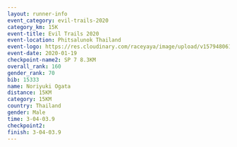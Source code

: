 ```yaml
--- 
layout: runner-info 
event_category: evil-trails-2020 
category_km: 15K 
event-title: Evil Trails 2020 
event-location: Phitsalunok Thailand 
event-logo: https://res.cloudinary.com/raceyaya/image/upload/v1579480618/logo/evil-trails_wm80bv.jpg 
event-date: 2020-01-19 
checkpoint-name2: SP 7 8.3KM 
overall_rank: 160
gender_rank: 70
bib: 15333
name: Noriyuki Ogata
distance: 15KM
category: 15KM
country: Thailand
gender: Male
time: 3-04-03.9
checkpoint2: 
finish: 3-04-03.9
--- 
```

